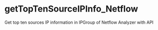 # getTopTenSourceIPInfo_Netflow
Get top ten sources IP information in IPGroup of Netflow Analyzer with API
